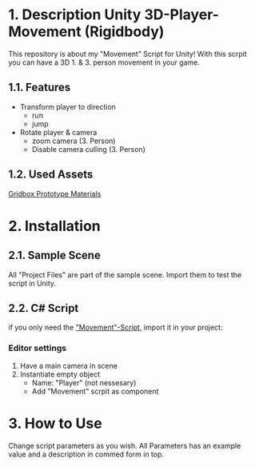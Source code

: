# 1. Description Unity 3D-Player-Movement (Rigidbody)
This repository is about my "Movement" Script for Unity!
With this scrpit you can have a 3D 1. & 3. person movement in your game.

## 1.1. Features
- Transform player to direction
  - run
  - jump
- Rotate player & camera
  - zoom camera  (3. Person)
  - Disable camera culling (3. Person)
  
## 1.2. Used Assets
[Gridbox Prototype Materials](https://assetstore.unity.com/packages/2d/textures-materials/gridbox-prototype-materials-129127)

# 2. Installation
## 2.1. Sample Scene
All "Project Files" are part of the sample scene.
Import them to test the script in Unity.

##  2.2. C# Script
if you only need the ["Movement"-Script](https://github.com/Engin1999/Unity-3D-Player-Movement-Rigidbody-/blob/main/Assets/Scripts/Movement.cs
), import it in your project:

### Editor settings
1) Have a main camera in scene
2) Instantiate empty object 
   - Name: "Player" (not nessesary)
   - Add "Movement" scrpit as component

# 3. How to Use
Change script parameters as you wish.
All Parameters has an example value and a description in commed form in top.
